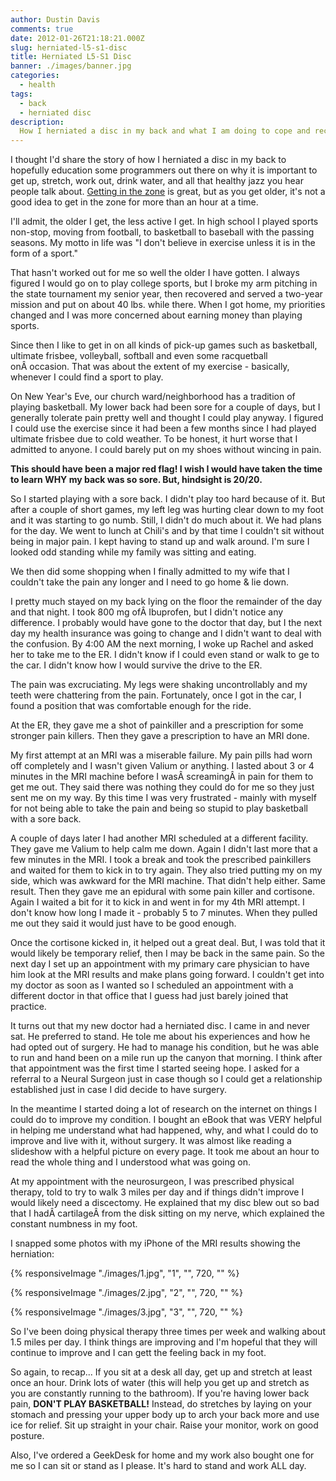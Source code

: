 ```yaml
---
author: Dustin Davis
comments: true
date: 2012-01-26T21:18:21.000Z
slug: herniated-l5-s1-disc
title: Herniated L5-S1 Disc
banner: ./images/banner.jpg
categories:
  - health
tags:
  - back
  - herniated disc
description:
  How I herniated a disc in my back and what I am doing to cope and recover.
---
```


I thought I'd share the story of how I herniated a disc in my back to hopefully
education some programmers out there on why it is important to get up, stretch,
work out, drink water, and all that healthy jazz you hear people talk about.
[Getting in the zone](/blog/how-sports-improves-programmer-focus) is great, but
as you get older, it's not a good idea to get in the zone for more than an hour
at a time.

I'll admit, the older I get, the less active I get. In high school I played
sports non-stop, moving from football, to basketball to baseball with the
passing seasons. My motto in life was "I don't believe in exercise unless it is
in the form of a sport."

That hasn't worked out for me so well the older I have gotten. I always figured
I would go on to play college sports, but I broke my arm pitching in the state
tournament my senior year, then recovered and served a two-year mission and put
on about 40 lbs. while there. When I got home, my priorities changed and I was
more concerned about earning money than playing sports.

Since then I like to get in on all kinds of pick-up games such as basketball,
ultimate frisbee, volleyball, softball and even some racquetball onÂ occasion.
That was about the extent of my exercise - basically, whenever I could find a
sport to play.

On New Year's Eve, our church ward/neighborhood has a tradition of playing
basketball. My lower back had been sore for a couple of days, but I generally
tolerate pain pretty well and thought I could play anyway. I figured I could use
the exercise since it had been a few months since I had played ultimate frisbee
due to cold weather. To be honest, it hurt worse that I admitted to anyone. I
could barely put on my shoes without wincing in pain.

**This should have been a major red flag! I wish I would have taken the time to
learn WHY my back was so sore. But, hindsight is 20/20.**

So I started playing with a sore back. I didn't play too hard because of it. But
after a couple of short games, my left leg was hurting clear down to my foot and
it was starting to go numb. Still, I didn't do much about it. We had plans for
the day. We went to lunch at Chili's and by that time I couldn't sit without
being in major pain. I kept having to stand up and walk around. I'm sure I
looked odd standing while my family was sitting and eating.

We then did some shopping when I finally admitted to my wife that I couldn't
take the pain any longer and I need to go home & lie down.

I pretty much stayed on my back lying on the floor the remainder of the day and
that night. I took 800 mg ofÂ Ibuprofen, but I didn't notice any difference. I
probably would have gone to the doctor that day, but I the next day my health
insurance was going to change and I didn't want to deal with the confusion. By
4:00 AM the next morning, I woke up Rachel and asked her to take me to the ER. I
didn't know if I could even stand or walk to ge to the car. I didn't know how I
would survive the drive to the ER.

The pain was excruciating. My legs were shaking uncontrollably and my teeth were
chattering from the pain. Fortunately, once I got in the car, I found a position
that was comfortable enough for the ride.

At the ER, they gave me a shot of painkiller and a prescription for some
stronger pain killers. Then they gave a prescription to have an MRI done.

My first attempt at an MRI was a miserable failure. My pain pills had worn off
completely and I wasn't given Valium or anything. I lasted about 3 or 4 minutes
in the MRI machine before I wasÂ screamingÂ in pain for them to get me out. They
said there was nothing they could do for me so they just sent me on my way. By
this time I was very frustrated - mainly with myself for not being able to take
the pain and being so stupid to play basketball with a sore back.

A couple of days later I had another MRI scheduled at a different facility. They
gave me Valium to help calm me down. Again I didn't last more that a few minutes
in the MRI. I took a break and took the prescribed painkillers and waited for
them to kick in to try again. They also tried putting my on my side, which was
awkward for the MRI machine. That didn't help either. Same result. Then they
gave me an epidural with some pain killer and cortisone. Again I waited a bit
for it to kick in and went in for my 4th MRI attempt. I don't know how long I
made it - probably 5 to 7 minutes. When they pulled me out they said it would
just have to be good enough.

Once the cortisone kicked in, it helped out a great deal. But, I was told that
it would likely be temporary relief, then I may be back in the same pain. So the
next day I set up an appointment with my primary care physician to have him look
at the MRI results and make plans going forward. I couldn't get into my doctor
as soon as I wanted so I scheduled an appointment with a different doctor in
that office that I guess had just barely joined that practice.

It turns out that my new doctor had a herniated disc. I came in and never sat.
He preferred to stand. He tole me about his experiences and how he had opted out
of surgery. He had to manage his condition, but he was able to run and hand been
on a mile run up the canyon that morning. I think after that appointment was the
first time I started seeing hope. I asked for a referral to a Neural Surgeon
just in case though so I could get a relationship established just in case I did
decide to have surgery.

In the meantime I started doing a lot of research on the internet on things I
could do to improve my condition. I bought an eBook that was VERY helpful in
helping me understand what had happened, why, and what I could do to improve and
live with it, without surgery. It was almost like reading a slideshow with a
helpful picture on every page. It took me about an hour to read the whole thing
and I understood what was going on.

At my appointment with the neurosurgeon, I was prescribed physical therapy, told
to try to walk 3 miles per day and if things didn't improve I would likely need
a discectomy. He explained that my disc blew out so bad that I
hadÂ cartilageÂ from the disk sitting on my nerve, which explained the constant
numbness in my foot.

I snapped some photos with my iPhone of the MRI results showing the herniation:

{% responsiveImage "./images/1.jpg", "1", "", 720, "" %}

{% responsiveImage "./images/2.jpg", "2", "", 720, "" %}

{% responsiveImage "./images/3.jpg", "3", "", 720, "" %}

So I've been doing physical therapy three times per week and walking about 1.5
miles per day. I think things are improving and I'm hopeful that they will
continue to improve and I can gett the feeling back in my foot.

So again, to recap... If you sit at a desk all day, get up and stretch at least
once an hour. Drink lots of water (this will help you get up and stretch as you
are constantly running to the bathroom). If you're having lower back pain,
**DON'T PLAY BASKETBALL!** Instead, do stretches by laying on your stomach and
pressing your upper body up to arch your back more and use ice for relief. Sit
up straight in your chair. Raise your monitor, work on good posture.

Also, I've ordered a GeekDesk for home and my work also bought one for me so I
can sit or stand as I please. It's hard to stand and work ALL day.
